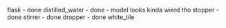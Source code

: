 flask - done
distilled_water - done - model looks kinda wierd tho
stopper - done 
stirrer - done
dropper - done
white_tile